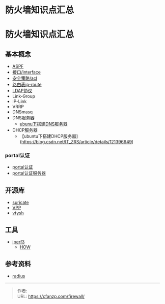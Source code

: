 # 防火墙知识点汇总


<!--more-->
# 防火墙知识点汇总
## 基本概念
- [ASPF](/aspf/)
- [接口/interface](/interface/)
- [安全策略/acl](/acl/)
- [路由表ip-route](/ip_route/)
- [LDAP协议](/ldap/)
- Link-Group
- IP-Link
- VRRP
- DNSmasq
- DNS服务器
  - [ubunu下搭建DNS服务器](https://blog.csdn.net/qq_44465615/article/details/121666349)
- DHCP服务器
  - 【ubuntu下搭建DHCP服务器](https://blog.csdn.net/IT_ZRS/article/details/121396649)

### portal认证
- [portal认证](https://blog.csdn.net/qq_38265137/article/details/90723259)
- [portal认证服务器](https://blog.csdn.net/xlh1991/article/details/38946075)

## 开源库
- [suricate](/suricate/)
- [VPP](/vpp/)
- [vtysh](http://docs.frrouting.org/projects/dev-guide/en/latest/vtysh.html)

## 工具
- [iperf3](https://iperf.fr/iperf-download.php)
  - [HOW](https://zhuanlan.zhihu.com/p/507720770)

## 参考资料
- [radius](https://zhuanlan.zhihu.com/p/415384971)


---

> 作者:   
> URL: https://cfanzp.com/firewall/  

